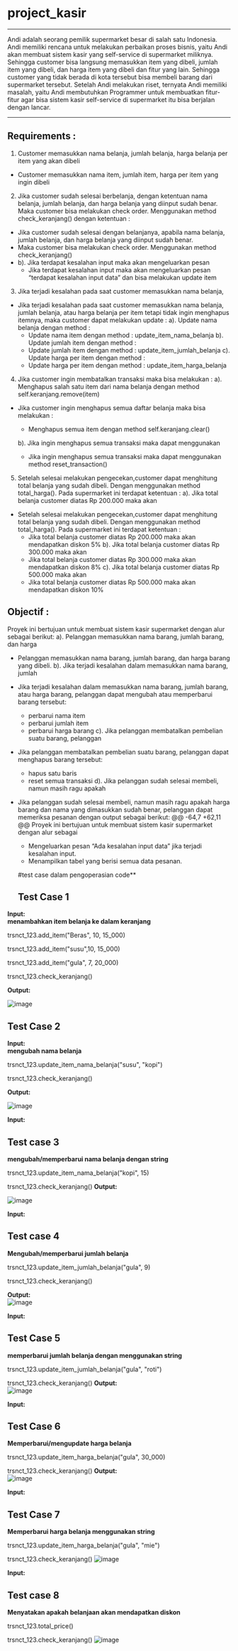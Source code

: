 # project_kasir
---
Andi adalah seorang pemilik supermarket besar di salah satu Indonesia. Andi memiliki rencana untuk melakukan perbaikan proses bisnis, yaitu Andi akan membuat sistem kasir yang self-service di supermarket miliknya. Sehingga customer bisa langsung memasukkan item yang dibeli, jumlah item yang dibeli, dan harga item yang dibeli dan fitur yang lain.
Sehingga customer yang tidak berada di kota tersebut bisa membeli barang dari supermarket tersebut. Setelah Andi melakukan riset, ternyata Andi memiliki masalah, yaitu Andi membutuhkan Programmer untuk membuatkan fitur-fitur agar bisa sistem kasir self-service di supermarket itu bisa berjalan dengan lancar.

---

## Requirements :
1. Customer memasukkan nama belanja, jumlah belanja, harga belanja per item yang akan dibeli
* Customer memasukkan nama item, jumlah item, harga per item yang 
   ingin dibeli
2. Jika customer sudah selesai berbelanja, dengan ketentuan nama belanja, jumlah belanja, dan harga belanja yang diinput sudah benar. Maka customer bisa melakukan check order.
   Menggunakan method check_keranjang()
     dengan ketentuan :
* Jika customer sudah selesai dengan belanjanya, apabila nama belanja, jumlah belanja, dan harga belanja yang diinput sudah benar.
* Maka customer bisa melakukan check order. Menggunakan method check_keranjang()
* 
    b). Jika terdapat kesalahan input maka akan mengeluarkan pesan 
    * Jika terdapat kesalahan input maka akan mengeluarkan pesan 
        “terdapat kesalahan input data” dan bisa melakukan update item

3. Jika terjadi kesalahan pada saat customer memasukkan nama belanja,   
* Jika terjadi kesalahan pada saat customer memasukkan nama belanja,   
   jumlah belanja, atau harga belanja per item tetapi tidak ingin menghapus 
   itemnya, maka customer dapat melakukan update :
   a). Update nama belanja dengan method :
   * Update nama item dengan method :
       update_item_nama_belanja
   b). Update jumlah item dengan method :
   * Update jumlah item dengan method :
       update_item_jumlah_belanja
   c). Update harga per item dengan method :
   * Update harga per item dengan method :
       update_item_harga_belanja

4.  Jika customer ingin membatalkan transaksi maka bisa melakukan :
   a). Menghapus salah satu item dari nama belanja dengan method
      self.keranjang.remove(item)
* Jika customer ingin menghapus semua daftar belanja maka bisa melakukan :
   * Menghapus semua item  dengan method
        self.keranjang.clear()

   b). Jika ingin menghapus semua transaksi maka dapat menggunakan 
   * Jika ingin menghapus semua transaksi maka dapat menggunakan 
       method
      reset_transaction()

5. Setelah selesai melakukan pengecekan,customer dapat menghitung total belanja yang sudah dibeli. Dengan menggunakan method total_harga(). Pada supermarket ini terdapat ketentuan :
   a). Jika total belanja customer diatas Rp 200.000 maka akan 
* Setelah selesai melakukan pengecekan,customer dapat menghitung total belanja yang sudah dibeli. Dengan menggunakan method total_harga(). Pada supermarket ini terdapat 
  ketentuan :
   * Jika total belanja customer diatas Rp 200.000 maka akan 
       mendapatkan diskon 5%
   b). Jika total belanja customer diatas Rp 300.000 maka akan 
   * Jika total belanja customer diatas Rp 300.000 maka akan 
       mendapatkan diskon 8%
   c). Jika total belanja customer diatas Rp 500.000 maka akan 
   * Jika total belanja customer diatas Rp 500.000 maka akan 
       mendapatkan diskon 10%

## Objectif :
Proyek ini bertujuan untuk membuat sistem kasir supermarket dengan alur sebagai berikut:
   a). Pelanggan memasukkan nama barang, jumlah barang, dan harga 
   * Pelanggan memasukkan nama barang, jumlah barang, dan harga 
       barang yang dibeli.
   b). Jika terjadi kesalahan dalam memasukkan nama barang, jumlah 
   * Jika terjadi kesalahan dalam memasukkan nama barang, jumlah 
       barang, atau harga barang, pelanggan dapat mengubah atau 
       memperbarui barang tersebut:
        * perbarui nama item
        * perbarui jumlah item
        * perbarui harga barang
   c). Jika pelanggan membatalkan pembelian suatu barang, pelanggan 
   * Jika pelanggan membatalkan pembelian suatu barang, pelanggan 
       dapat menghapus barang tersebut:
        * hapus satu baris 
        * reset semua transaksi
   d). Jika pelanggan sudah selesai membeli, namun masih ragu apakah 
   * Jika pelanggan sudah selesai membeli, namun masih ragu apakah 
       harga barang dan nama     yang dimasukkan sudah benar, 
       pelanggan dapat memeriksa pesanan dengan output sebagai 
       berikut:
@@ -64,7 +62,11 @@ Proyek ini bertujuan untuk membuat sistem kasir supermarket dengan alur sebagai
        * Mengeluarkan pesan “Ada kesalahan input data” jika terjadi 
          kesalahan input.
        * Menampilkan tabel yang berisi semua data pesanan.
    
       #test case dalam pengoperasian code**
     ## Test Case 1 

**Input:**<br />
**menambahkan item belanja ke dalam keranjang**

trsnct_123.add_item("Beras", 10, 15_000)

trsnct_123.add_item("susu",10, 15_000)

trsnct_123.add_item("gula", 7, 20_000)

trsnct_123.check_keranjang()

**Output:**<br />

![image](https://github.com/Indriyani1507/project_kasir/blob/main/testing%201.jpeg)

 ## Test Case 2

**Input:**<br />
**mengubah nama belanja** 

trsnct_123.update_item_nama_belanja("susu", "kopi")

trsnct_123.check_keranjang()

**Output:**<br />

![image](https://github.com/Indriyani1507/project_kasir/blob/main/testing%202.jpeg)

**Input:**<br />
##  Test case 3
**mengubah/memperbarui nama belanja dengan string**

trsnct_123.update_item_nama_belanja("kopi", 15)

trsnct_123.check_keranjang()
**Output:**<br />

![image](https://github.com/Indriyani1507/project_kasir/blob/main/testing%203.jpeg)

**Input:**<br />
## Test case 4
**Mengubah/memperbarui jumlah belanja**

trsnct_123.update_item_jumlah_belanja("gula", 9)

trsnct_123.check_keranjang()

**Output:**<br />
![image](https://github.com/Indriyani1507/project_kasir/blob/main/testing%204.jpeg)

**Input:**<br />

## Test Case 5
**memperbarui jumlah belanja dengan menggunakan string**

trsnct_123.update_item_jumlah_belanja("gula", "roti")

trsnct_123.check_keranjang()
**Output:**<br />
![image](https://github.com/Indriyani1507/project_kasir/blob/main/testing%205.jpeg)


**Input:**<br />
## Test Case 6
**Memperbarui/mengupdate harga belanja**

trsnct_123.update_item_harga_belanja("gula", 30_000)

trsnct_123.check_keranjang()
**Output:**<br />
![image](https://github.com/Indriyani1507/project_kasir/blob/main/testing%206.jpeg)

**Input:**<br />
## Test Case 7
**Memperbarui harga belanja menggunakan string**

trsnct_123.update_item_harga_belanja("gula", "mie")

trsnct_123.check_keranjang()
![image](https://github.com/Indriyani1507/project_kasir/blob/main/testing%207.jpeg)

**Input:**<br />
## Test case  8
**Menyatakan apakah belanjaan akan mendapatkan diskon**

trsnct_123.total_price()

trsnct_123.check_keranjang()
![image](https://github.com/Indriyani1507/project_kasir/blob/main/testing%208.jpeg)

